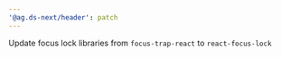 ```yaml
---
'@ag.ds-next/header': patch
---
```


Update focus lock libraries from `focus-trap-react` to `react-focus-lock`
